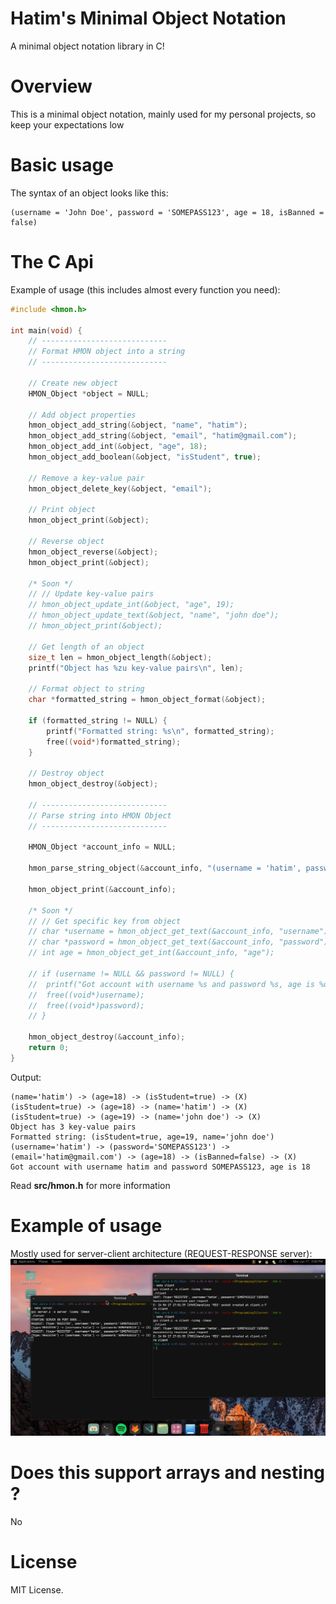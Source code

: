 # Hatim's Minimal Object Notation
A minimal object notation library in C!

# Overview
This is a minimal object notation, mainly used for my personal projects, so keep your expectations low

# Basic usage
The syntax of an object looks like this:
```
(username = 'John Doe', password = 'SOMEPASS123', age = 18, isBanned = false)
```

# The C Api
Example of usage (this includes almost every function you need):

```c
#include <hmon.h>

int main(void) {
	// ----------------------------
	// Format HMON object into a string
	// ----------------------------
	
	// Create new object
	HMON_Object *object = NULL;

	// Add object properties
	hmon_object_add_string(&object, "name", "hatim");
	hmon_object_add_string(&object, "email", "hatim@gmail.com");
	hmon_object_add_int(&object, "age", 18);
	hmon_object_add_boolean(&object, "isStudent", true);

	// Remove a key-value pair
	hmon_object_delete_key(&object, "email");

	// Print object
	hmon_object_print(&object);

	// Reverse object
	hmon_object_reverse(&object);
	hmon_object_print(&object);

	/* Soon */
	// // Update key-value pairs
	// hmon_object_update_int(&object, "age", 19);
	// hmon_object_update_text(&object, "name", "john doe");
	// hmon_object_print(&object);

	// Get length of an object
	size_t len = hmon_object_length(&object);
	printf("Object has %zu key-value pairs\n", len);

	// Format object to string
	char *formatted_string = hmon_object_format(&object);
	
	if (formatted_string != NULL) {
		printf("Formatted string: %s\n", formatted_string);
		free((void*)formatted_string);
	}

	// Destroy object
	hmon_object_destroy(&object);

	// ----------------------------
	// Parse string into HMON Object
	// ----------------------------
	
	HMON_Object *account_info = NULL;
	
	hmon_parse_string_object(&account_info, "(username = 'hatim', password = 'SOMEPASS123', email = 'hatim@gmail.com', age = 18, isBanned = false)");

	hmon_object_print(&account_info);

	/* Soon */
	// // Get specific key from object
	// char *username = hmon_object_get_text(&account_info, "username");
	// char *password = hmon_object_get_text(&account_info, "password");
	// int age = hmon_object_get_int(&account_info, "age");

	// if (username != NULL && password != NULL) {
	// 	printf("Got account with username %s and password %s, age is %d\n", username, password, age);
	// 	free((void*)username);
	// 	free((void*)password);
	// }	

	hmon_object_destroy(&account_info);
	return 0;
}
```

Output:
```
(name='hatim') -> (age=18) -> (isStudent=true) -> (X)
(isStudent=true) -> (age=18) -> (name='hatim') -> (X)
(isStudent=true) -> (age=19) -> (name='john doe') -> (X)
Object has 3 key-value pairs
Formatted string: (isStudent=true, age=19, name='john doe')
(username='hatim') -> (password='SOMEPASS123') -> (email='hatim@gmail.com') -> (age=18) -> (isBanned=false) -> (X)
Got account with username hatim and password SOMEPASS123, age is 18
```
Read **src/hmon.h** for more information

# Example of usage
Mostly used for server-client architecture (REQUEST-RESPONSE server):
<img src="imgs/example_img.png">

# Does this support arrays and nesting ?
No

# License
MIT License.
